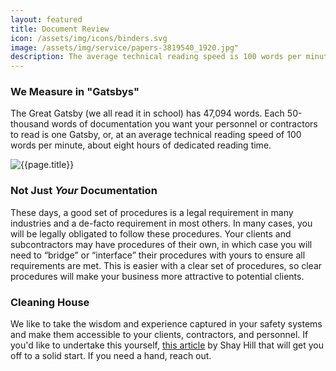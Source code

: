 ```yaml
---
layout: featured
title: Document Review
icon: /assets/img/icons/binders.svg
image: /assets/img/service/papers-3819540_1920.jpg"
description: The average technical reading speed is 100 words per minute. Do you have a great system already that no one has time to read? Let us help.
---
```


<div class="row">
    <div class="col-md-12">
        <div class="service-details mb-40">
            <h3>We Measure in "Gatsbys"</h3>
            <p>The Great Gatsby (we all read it in school) has 47,094 words.
            Each 50-thousand words of documentation you want your personnel or
            contractors to read is one Gatsby, or, at an average technical
            reading speed of 100 words per minute, about eight hours of
            dedicated reading time.</p>
        </div>
    </div>
</div>
<div class="row">
    <div class="col-xl-6 col-lg-12">
        <div class="s-details-img mb-30">
            <img src="{{site.baseurl}}/assets/img/service/gatsby.jpg" alt="{{page.title}}">
        </div>
    </div>
    <div class="col-xl-6 col-lg-12">
        <div class="service-details mb-40">
            <h3>Not Just <em>Your</em> Documentation</h3>
            <p>These days, a good set of procedures is a legal requirement in
            many industries and a de-facto requirement in most others. In many
            cases, you will be legally obligated to follow these procedures.
            Your clients and subcontractors may have procedures of their own,
            in which case you will need to “bridge” or “interface” their
            procedures with yours to ensure all requirements are met. This is
            easier with a clear set of procedures, so clear procedures will
            make your business more attractive to potential clients.</p>
        </div>
    </div>
</div>
<div class="service-details mb-30">
    <h3>Cleaning House</h3>
    <p>We like to take the wisdom and experience captured in your safety
    systems and make them accessible to your clients, contractors, and
    personnel. If you'd like to undertake this yourself, <a
    href="/how-to-write-a-procedure">this article</a>
    by Shay Hill that will get you off to a solid start. If you need a hand,
    reach out.</p>
</div>
